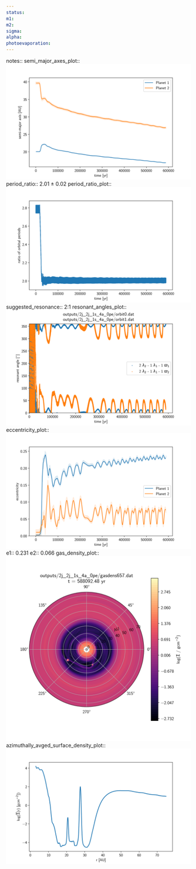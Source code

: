 ```yaml
---
status:
m1:
m2:
sigma:
alpha:
photoevaporation:
---
```


notes::
semi_major_axes_plot:: ![semi_major_axes_2j_2j_1s_4a_0pe.png](plots/semi_major_axes/semi_major_axes_2j_2j_1s_4a_0pe.png)
period_ratio:: 2.01 ± 0.02
period_ratio_plot:: ![period_ratio_2j_2j_1s_4a_0pe.png](plots/period_ratio/period_ratio_2j_2j_1s_4a_0pe.png)
suggested_resonance:: 2:1
resonant_angles_plot:: ![resonant_angles_2j_2j_1s_4a_0pe.png](plots/resonant_angles/resonant_angles_2j_2j_1s_4a_0pe.png)
eccentricity_plot:: ![eccentricity_2j_2j_1s_4a_0pe.png](plots/eccentricity/eccentricity_2j_2j_1s_4a_0pe.png)
e1:: 0.231
e2:: 0.066
gas_density_plot:: ![gas_density_2j_2j_1s_4a_0pe.png](plots/gas_density/gas_density_2j_2j_1s_4a_0pe.png)
azimuthally_avged_surface_density_plot:: ![azimuthally_avged_surface_density_2j_2j_1s_4a_0pe.png](plots/azimuthally_avged_surface_density/azimuthally_avged_surface_density_2j_2j_1s_4a_0pe.png)
